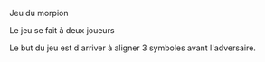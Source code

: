 Jeu du morpion

Le jeu se fait à deux joueurs

Le but du jeu est d'arriver à aligner 3 symboles avant l'adversaire.